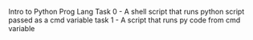 Intro to Python Prog Lang
Task 0 - A shell script that runs python script passed as a cmd variable
task 1 - A script that runs py code from cmd variable
